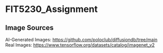 # FIT5230_Assignment

## Image Sources
AI-Generated Images: https://github.com/poloclub/diffusiondb/tree/main
Real Images: https://www.tensorflow.org/datasets/catalog/imagenet_v2
